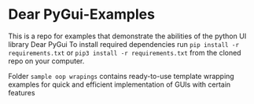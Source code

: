 # Dear PyGui-Examples
This is a repo for examples that demonstrate the abilities of the python UI library Dear PyGui
To install required dependencies run `pip install -r requirements.txt` or `pip3 install -r requirements.txt` 
from the cloned repo on your computer.

Folder `sample oop wrapings` contains ready-to-use template wrapping examples for quick and efficient 
implementation of GUIs with certain features
